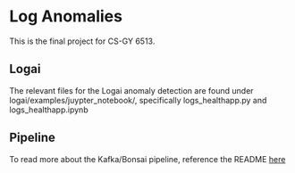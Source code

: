 # Log Anomalies

This is the final project for CS-GY 6513.

## Logai

The relevant files for the Logai anomaly detection are found under logai/examples/juypter_notebook/, specifically logs_healthapp.py and logs_healthapp.ipynb

## Pipeline

To read more about the Kafka/Bonsai pipeline, reference the README [here](./pipeline/README.md)